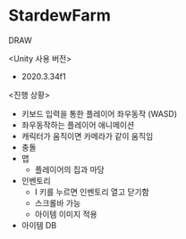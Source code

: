 # StardewFarm
DRAW

<Unity 사용 버전>
- 2020.3.34f1

<진행 상황>
- 키보드 입력을 통한 플레이어 좌우동작 (WASD)
- 좌우동작하는 플레이어 애니메이션
- 캐릭터가 움직이면 카메라가 같이 움직임
- 충돌
- 맵
  - 플레이어의 집과 마당
- 인벤토리
  - I 키를 누르면 인벤토리 열고 닫기함
  - 스크롤바 가능
  - 아이템 이미지 적용
- 아이템 DB
